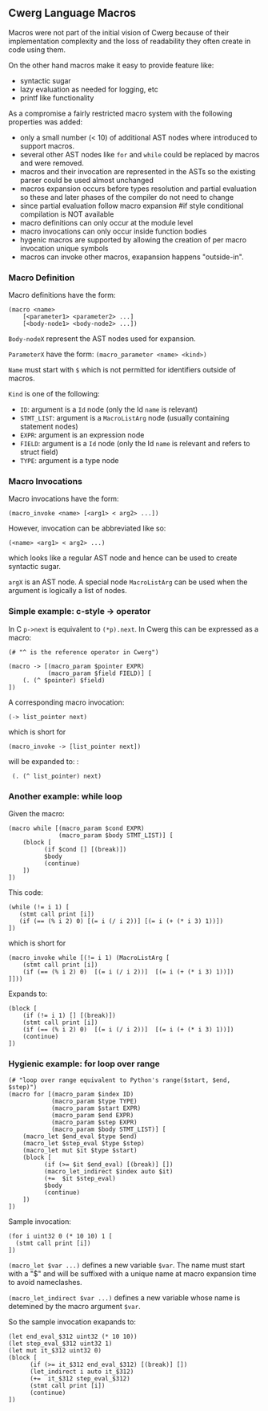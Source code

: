 ## Cwerg Language Macros

Macros were not part of the initial vision of Cwerg because of their 
implementation complexity and the loss of readability they often 
create in code using them.

On the other hand macros make it easy to provide feature like:
* syntactic sugar
* lazy evaluation as needed for logging, etc
* printf like functionality

As a compromise a fairly restricted macro system with the following properties was added:

* only a small number (< 10) of additional AST nodes where introduced to support macros.
* several other AST nodes like `for` and `while` could be replaced by macros and were removed.
* macros and their invocation are represented in the ASTs so the existing parser could be used
  almost unchanged
* macros expansion occurs before types resolution and partial evaluation so these and later phases
  of the compiler do not need to change
* since partial evaluation follow macro expansion #if style conditional compilation is NOT available
* macro definitions can only occur at the module level
* macro invocations can only occur inside function bodies
* hygenic macros are supported by allowing the creation of per macro invocation unique symbols
* macros can invoke other macros, exapansion happens "outside-in".

### Macro Definition

Macro definitions have the form: 

```
(macro <name> 
    [<parameter1> <parameter2> ...] 
    [<body-node1> <body-node2> ...])
```
`Body-nodeX` represent the AST nodes used for expansion.

`ParameterX` have the form: `(macro_parameter <name> <kind>)`

`Name` must start with `$` which is not permitted for identifiers outside of macros.

`Kind` is one of the following:
* `ID`: argument is a `Id` node (only the Id `name` is relevant)
* `STMT_LIST`: argument is a `MacroListArg` node (usually containing statement nodes)
* `EXPR`:  argument is an expression node
* `FIELD`:  argument is a `Id` node (only the Id `name` is relevant and refers to struct field)
* `TYPE`:  argument is a type node

### Macro Invocations


Macro invocations have the form:
```
(macro_invoke <name> [<arg1> < arg2> ...])
```

However, invocation can be abbreviated like so:
```
(<name> <arg1> < arg2> ...)
```

which looks like a regular AST node and hence can be used
to create syntactic sugar.

`argX` is an AST node. A special node `MacroListArg` 
can be used when the argument is logically a list of nodes.

### Simple example: c-style -> operator

In C `p->next` is equivalent to `(*p).next`.
In Cwerg this can be expressed as a macro:

```
(# "^ is the reference operator in Cwerg")

(macro -> [(macro_param $pointer EXPR) 
           (macro_param $field FIELD)] [
    (. (^ $pointer) $field)
])
```

A corresponding macro invocation:

```
(-> list_pointer next)
```

which is short for

```
(macro_invoke -> [list_pointer next])
```

will be expanded to:
: 
```
 (. (^ list_pointer) next)
```


### Another example: while loop

Given the macro:

```
(macro while [(macro_param $cond EXPR) 
              (macro_param $body STMT_LIST)] [
    (block [
          (if $cond [] [(break)])
          $body
          (continue)
    ])
])   
```

This code:
```
(while (!= i 1) [
   (stmt call print [i])
   (if (== (% i 2) 0) [(= i (/ i 2))] [(= i (+ (* i 3) 1))])
])
```

which is short for
```
(macro_invoke while [(!= i 1) (MacroListArg [
    (stmt call print [i])
    (if (== (% i 2) 0)  [(= i (/ i 2))]  [(= i (+ (* i 3) 1))])
]]))
```


Expands to:
```
(block [
    (if (!= i 1) [] [(break)])
    (stmt call print [i])
    (if (== (% i 2) 0)  [(= i (/ i 2))]  [(= i (+ (* i 3) 1))])
    (continue)
])

```

### Hygienic example: for loop over range

```
(# "loop over range equivalent to Python's range($start, $end, $step)")
(macro for [(macro_param $index ID) 
            (macro_param $type TYPE) 
            (macro_param $start EXPR) 
            (macro_param $end EXPR) 
            (macro_param $step EXPR) 
            (macro_param $body STMT_LIST)] [
    (macro_let $end_eval $type $end)
    (macro_let $step_eval $type $step)
    (macro_let mut $it $type $start)
    (block [
          (if (>= $it $end_eval) [(break)] [])
          (macro_let_indirect $index auto $it)
          (+=  $it $step_eval)
          $body
          (continue)
    ])
])
```

Sample invocation:
```
(for i uint32 0 (* 10 10) 1 [
  (stmt call print [i])
])
```


`(macro_let $var ...)` defines a new variable `$var`. 
The name must start with a "$" and will be suffixed with a
unique name at macro expansion time to avoid nameclashes.

`(macro_let_indirect $var ...)` defines a new variable whose name
is detemined by the macro argument `$var`. 

So the sample invocation exapands to:
```
(let end_eval_$312 uint32 (* 10 10))
(let step_eval_$312 uint32 1)
(let mut it_$312 uint32 0)
(block [
      (if (>= it_$312 end_eval_$312) [(break)] [])
      (let_indirect i auto it_$312)
      (+=  it_$312 step_eval_$312)
      (stmt call print [i])
      (continue)
])
```



